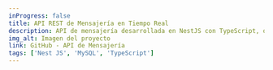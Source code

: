 ```yaml
---
inProgress: false
title: API REST de Mensajería en Tiempo Real
description: API de mensajería desarrollada en NestJS con TypeScript, que implementa WebSocket para la recepción de mensajes en tiempo real. Incluye funcionalidades de inicio de sesión y registro de usuarios, respaldada por una base de datos MySQL para una gestión segura y eficiente.
img_alt: Imagen del proyecto
link: GitHub - API de Mensajería
tags: ['Nest JS', 'MySQL', 'TypeScript']
---
```

